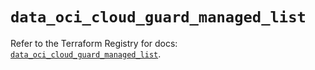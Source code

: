 # `data_oci_cloud_guard_managed_list`

Refer to the Terraform Registry for docs: [`data_oci_cloud_guard_managed_list`](https://registry.terraform.io/providers/hashicorp/oci/7.19.0/docs/data-sources/cloud_guard_managed_list).

